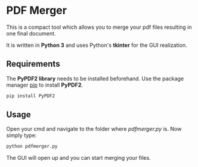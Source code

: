 # PDF Merger

This is a compact tool which allows you to merge your pdf files resulting in one final document.

It is written in **Python 3** and uses Python's **tkinter** for the GUI realization. 

## Requirements

The **PyPDF2 library** needs to be installed beforehand.
Use the package manager [pip](https://pip.pypa.io/en/stable/) to install **PyPDF2**.

```bash
pip install PyPDF2
```

## Usage

Open your cmd and navigate to the folder where *pdfmerger.py* is. Now simply type:

```bash
python pdfmerger.py
```

The GUI will open up and you can start merging your files.